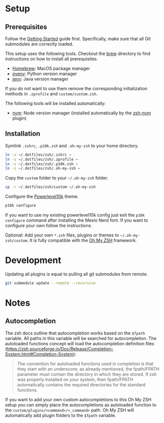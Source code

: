 # Setup
## Prerequisites
Follow the [Getting Started](https://github.com/phipag/dotfiles/blob/main/README.md) guide first. Specifically, make sure that all Git submodules are correctly loaded.

This setup uses the following tools. Checkout the [brew](https://github.com/phipag/dotfiles/tree/main/brew) directory to find instructions on how to install all prerequisites.
* [Homebrew](https://github.com/Homebrew/brew): MacOS package manager
* [pyenv](https://github.com/pyenv/pyenv): Python version manager
* [jenv](https://github.com/jenv/jenv): Java version manager

If you do not want to use them remove the corresponding initialization methods in `.zprofile` and `custom/custom.zsh`.

The following tools will be installed automatically:
* [nvm](https://github.com/nvm-sh/nvm): Node version manager (installed automatically by the [zsh-nvm](https://github.com/lukechilds/zsh-nvm/tree/23067bd9bb6eb6f4737a3ea90cb0cb5e85f61ba2) plugin)

## Installation
Symlink `.zshrc`, `.p10k.zsh` and `.oh-my-zsh` to your home directory.
```sh
ln -s ~/.dotfiles/zsh/.zshrc ~
ln -s ~/.dotfiles/zsh/.zprofile ~
ln -s ~/.dotfiles/zsh/.p10k.zsh ~
ln -s ~/.dotfiles/zsh/.oh-my-zsh ~
```

Copy the `custom` folder to your `~/.oh-my-zsh` folder.
```sh
cp -r ~/.dotfiles/zsh/custom ~/.oh-my-zsh
```

Configure the [Powerlevel10k](https://github.com/romkatv/powerlevel10k) theme.
```sh
p10k configure
```
If you want to use my existing powerlevel10k config just exit the `p10k configure` command after installing the Meslo Nerd font. If you want to configure your own follow the instructions.

Optional: Add your own `*.zsh` files, plugins or themes to `~/.oh-my-zsh/custom`. It is fully compatible with the [Oh My ZSH](https://github.com/ohmyzsh/ohmyzsh) framework.

# Development
Updating all plugins is equal to pulling all git submodules from remote.
```sh
git submodule update --remote --recursive
```

# Notes
## Autocompletion
The zsh docs outline that autocompletion works based on the `$fpath` variable. All paths in this variable will be searched for autocompletion. The autoloaded functions concept will load the autocompletion definition files (https://zsh.sourceforge.io/Doc/Release/Completion-System.html#Completion-System):

> The convention for autoloaded functions used in completion is that they start with an underscore; as already mentioned, the fpath/FPATH parameter must contain the directory in which they are stored. If zsh was properly installed on your system, then fpath/FPATH automatically contains the required directories for the standard functions.

If you want to add your own custom autocompletions to this Oh My ZSH setup you can simply place the autocompletions as autoloaded function to the `custom/plugins/<command>/<_command>` path. Oh My ZSH will automatically add plugin folders to the `$fpath` variable.
